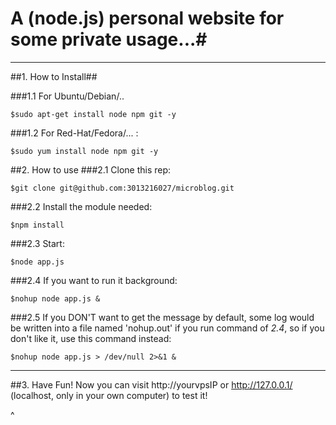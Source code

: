 # A (node.js) personal website for some private usage...#

---------------------------

##1. How to Install##

###1.1 For Ubuntu/Debian/..


	$sudo apt-get install node npm git -y


###1.2 For Red-Hat/Fedora/... :


	$sudo yum install node npm git -y


##2. How to use
###2.1 Clone this rep:

	$git clone git@github.com:3013216027/microblog.git

###2.2 Install the module needed:

	$npm install

###2.3 Start:

	$node app.js

###2.4 If you want to run it background:

	$nohup node app.js &

###2.5 If you DON'T want to get the message
by default, some log would be written into a file named 'nohup.out' if you run command of *2.4*, so if you don't like it, use this command instead:

	$nohup node app.js > /dev/null 2>&1 &

----------------------------

##3. Have Fun!
Now you can visit http://yourvpsIP or http://127.0.0.1/ (localhost, only in your own computer) to test it!


^
